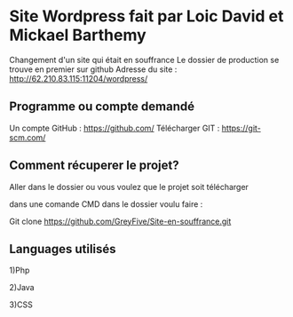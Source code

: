 # Site Wordpress fait par Loic David et Mickael Barthemy
Changement d'un site qui était en souffrance
Le dossier de production se trouve en premier sur github
Adresse du site : http://62.210.83.115:11204/wordpress/ 
## Programme ou compte demandé 
Un compte GitHub : https://github.com/
Télécharger GIT : https://git-scm.com/

## Comment récuperer le projet?

Aller dans le dossier ou vous voulez que le projet soit télécharger

dans une comande CMD dans le dossier voulu faire : 

Git clone https://github.com/GreyFive/Site-en-souffrance.git

## Languages utilisés

1)Php

2)Java

3)CSS

